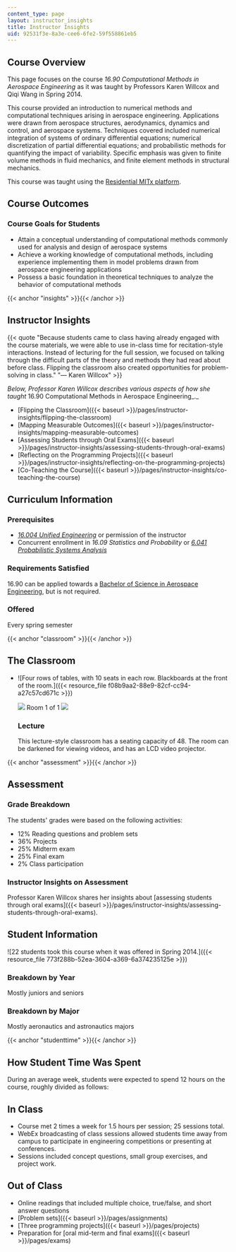 ```yaml
---
content_type: page
layout: instructor_insights
title: Instructor Insights
uid: 92531f3e-8a3e-cee6-6fe2-59f558861eb5
---
```


Course Overview
---------------

This page focuses on the course _16.90 Computational Methods in Aerospace Engineering_ as it was taught by Professors Karen Willcox and Qiqi Wang in Spring 2014.

This course provided an introduction to numerical methods and computational techniques arising in aerospace engineering. Applications were drawn from aerospace structures, aerodynamics, dynamics and control, and aerospace systems. Techniques covered included numerical integration of systems of ordinary differential equations; numerical discretization of partial differential equations; and probabilistic methods for quantifying the impact of variability. Specific emphasis was given to finite volume methods in fluid mechanics, and finite element methods in structural mechanics.

This course was taught using the [Residential MITx platform](https://openlearning.mit.edu/mit-faculty/enhance-your-teaching-mit). 

Course Outcomes
---------------

### Course Goals for Students

*   Attain a conceptual understanding of computational methods commonly used for analysis and design of aerospace systems
*   Achieve a working knowledge of computational methods, including experience implementing them in model problems drawn from aerospace engineering applications
*   Possess a basic foundation in theoretical techniques to analyze the behavior of computational methods

{{< anchor "insights" >}}{{< /anchor >}}

Instructor Insights
-------------------

{{< quote "Because students came to class having already engaged with the course materials, we were able to use in-class time for recitation-style interactions. Instead of lecturing for the full session, we focused on talking through the difficult parts of the theory and methods they had read about before class. Flipping the classroom also created opportunities for problem-solving in class." "— Karen Willcox" >}}

_Below, Professor Karen Willcox describes various aspects of how she taught_ 16.90 Computational Methods in Aerospace Engineering_._

*   [Flipping the Classroom]({{< baseurl >}}/pages/instructor-insights/flipping-the-classroom)
*   [Mapping Measurable Outcomes]({{< baseurl >}}/pages/instructor-insights/mapping-measurable-outcomes)
*   [Assessing Students through Oral Exams]({{< baseurl >}}/pages/instructor-insights/assessing-students-through-oral-exams)
*   [Reflecting on the Programming Projects]({{< baseurl >}}/pages/instructor-insights/reflecting-on-the-programming-projects)
*   [Co-Teaching the Course]({{< baseurl >}}/pages/instructor-insights/co-teaching-the-course)

Curriculum Information
----------------------

### Prerequisites

*   _[16.004 Unified Engineering](/courses/16-01-unified-engineering-i-ii-iii-iv-fall-2005-spring-2006)_ or permission of the instructor
*   Concurrent enrollment in _16.09 Statistics and Probability_ or _[6.041 Probabilistic Systems Analysis](/courses/6-041-probabilistic-systems-analysis-and-applied-probability-fall-2010)_

### Requirements Satisfied

16.90 can be applied towards a [Bachelor of Science in Aerospace Engineering](http://catalog.mit.edu/degree-charts/aerospace-engineering-course-16/), but is not required.

### Offered

Every spring semester

{{< anchor "classroom" >}}{{< /anchor >}}

The Classroom
-------------

*   ![Four rows of tables, with 10 seats in each row. Blackboards at the front of the room.]({{< resource_file f08b9aa2-88e9-82cf-cc94-a27c57cd671c >}})
    
    ![](/images/educator/classroom_prev_dim.png) Room 1 of 1 ![](/images/educator/classroom_next_dim.png)
    
    ### Lecture
    
    This lecture-style classroom has a seating capacity of 48. The room can be darkened for viewing videos, and has an LCD video projector.
    

{{< anchor "assessment" >}}{{< /anchor >}}

Assessment
----------

### Grade Breakdown

The students' grades were based on the following activities:

- 12% Reading questions and problem sets
- 36% Projects
- 25% Midterm exam
- 25% Final exam
- 2% Class participation

### Instructor Insights on Assessment

Professor Karen Willcox shares her insights about [assessing students through oral exams]({{< baseurl >}}/pages/instructor-insights/assessing-students-through-oral-exams).

Student Information
-------------------

![22 students took this course when it was offered in Spring 2014.]({{< resource_file 773f288b-52ea-3604-a369-6a374235125e >}})

### Breakdown by Year

Mostly juniors and seniors

### Breakdown by Major

Mostly aeronautics and astronautics majors

{{< anchor "studenttime" >}}{{< /anchor >}}

How Student Time Was Spent
--------------------------

During an average week, students were expected to spend 12 hours on the course, roughly divided as follows:

In Class
--------

*   Course met 2 times a week for 1.5 hours per session; 25 sessions total.
*   WebEx broadcasting of class sessions allowed students time away from campus to participate in engineering competitions or presenting at conferences.
*   Sessions included concept questions, small group exercises, and project work.

Out of Class
------------

*   Online readings that included multiple choice, true/false, and short answer questions
*   [Problem sets]({{< baseurl >}}/pages/assignments)
*   [Three programming projects]({{< baseurl >}}/pages/projects)
*   Preparation for [oral mid-term and final exams]({{< baseurl >}}/pages/exams)
